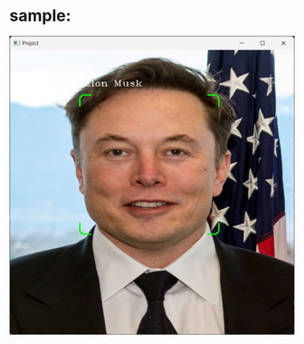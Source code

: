 # sample:



![atl text](https://github.com/MMD1426/Face-Recognition-RealTime-Attendance-System-SQL/blob/main/elon.png)
